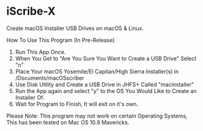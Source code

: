 # iScribe-X
Create macOS Installer USB Drives on macOS &amp; Linux.

How To Use This Program (In Pre-Release)
1. Run This App Once.
2. When You Get to "Are You Sure You Want to Create a USB Drive" Select "n"
3. Place Your macOS Yosemite/El Capitan/High Sierra Installer(s) in /Documents/macOSscriber
4. Use Disk Utility and Create a USB Drive in JHFS+ Called "macinstaller"
5. Run the App again and select "y" to the OS You Would Like to Create an Installer Of.
6. Wait for Program to Finish, It will exit on it's own.

Please Note: This program may not work on certain Operating Systems, This has been tested on Mac OS 10.9 Mavericks.
